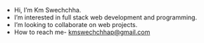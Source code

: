 -  Hi, I’m Km Swechchha.
-  I’m interested in full stack web development and programming.
-  I’m looking to collaborate on web projects.
-  How to reach me- kmswechchhap@gmail.com

<!---
Swechchha791/Swechchha791 is a ✨ special ✨ repository because its `README.md` (this file) appears on your GitHub profile.
You can click the Preview link to take a look at your changes.
--->
